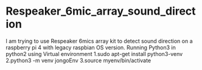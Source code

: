 # Respeaker_6mic_array_sound_direction
I am trying to use Respeaker 6mics array kit to detect sound direction on a raspberry pi 4 with legacy raspbian OS version.
Running Python3 in python2 using Virtual environment
1.sudo apt-get install python3-venv
2.python3 -m venv jongoEnv
3.source myenv/bin/activate


